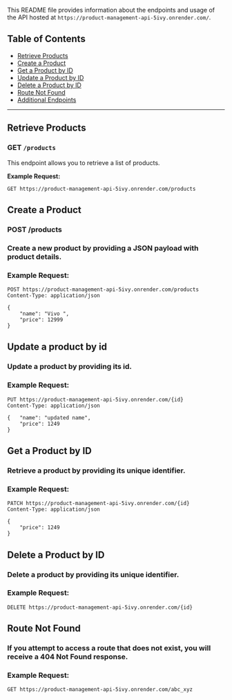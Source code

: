 This README file provides information about the endpoints and usage of the API hosted at `https://product-management-api-5ivy.onrender.com/`.

## Table of Contents

- [Retrieve Products](#retrieve-products)
- [Create a Product](#create-a-product)
- [Get a Product by ID](#get-a-product-by-id)
- [Update a Product by ID](#update-a-product-by-id)
- [Delete a Product by ID](#delete-a-product-by-id)
- [Route Not Found](#route-not-found)
- [Additional Endpoints](#additional-endpoints)

---

## Retrieve Products

### GET `/products`

This endpoint allows you to retrieve a list of products.

**Example Request:**

```http
GET https://product-management-api-5ivy.onrender.com/products
```

## Create a Product

### POST /products

### Create a new product by providing a JSON payload with product details.

### Example Request:

```http
POST https://product-management-api-5ivy.onrender.com/products
Content-Type: application/json

{
    "name": "Vivo ",
    "price": 12999
}
```

## Update a product by id

### Update a product by providing its id.

### Example Request:

```http
PUT https://product-management-api-5ivy.onrender.com/{id}
Content-Type: application/json

{   "name": "updated name",
    "price": 1249
}
```

## Get a Product by ID

### Retrieve a product by providing its unique identifier.

### Example Request:

```http
PATCH https://product-management-api-5ivy.onrender.com/{id}
Content-Type: application/json

{
    "price": 1249
}
```

## Delete a Product by ID

### Delete a product by providing its unique identifier.

### Example Request:

```http
DELETE https://product-management-api-5ivy.onrender.com/{id}
```

## Route Not Found

### If you attempt to access a route that does not exist, you will receive a 404 Not Found response.

### Example Request:

```http
GET https://product-management-api-5ivy.onrender.com/abc_xyz
```
